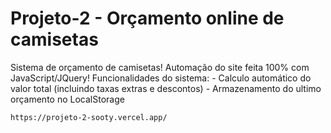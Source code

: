 # Projeto-2 - Orçamento online de camisetas
Sistema de orçamento de camisetas! Automação do site feita 100% com JavaScript/JQuery! 
  Funcionalidades do sistema:
    - Calculo automático do valor total (incluindo taxas extras e descontos)
    - Armazenamento do ultimo orçamento no LocalStorage
    
    https://projeto-2-sooty.vercel.app/
